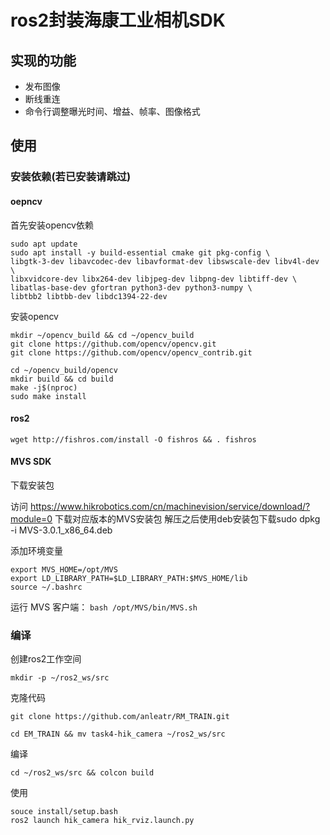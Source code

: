 # ros2封装海康工业相机SDK
## 实现的功能
- 发布图像
- 断线重连
- 命令行调整曝光时间、增益、帧率、图像格式

## 使用
### 安装依赖(若已安装请跳过)
#### oepncv
首先安装opencv依赖
```
sudo apt update
sudo apt install -y build-essential cmake git pkg-config \
libgtk-3-dev libavcodec-dev libavformat-dev libswscale-dev libv4l-dev \
libxvidcore-dev libx264-dev libjpeg-dev libpng-dev libtiff-dev \
libatlas-base-dev gfortran python3-dev python3-numpy \
libtbb2 libtbb-dev libdc1394-22-dev
```
安装opencv
```
mkdir ~/opencv_build && cd ~/opencv_build
git clone https://github.com/opencv/opencv.git
git clone https://github.com/opencv/opencv_contrib.git

cd ~/opencv_build/opencv
mkdir build && cd build
make -j$(nproc)
sudo make install
```
#### ros2
```
wget http://fishros.com/install -O fishros && . fishros
```
#### MVS SDK
下载安装包

访问 https://www.hikrobotics.com/cn/machinevision/service/download/?module=0 下载对应版本的MVS安装包
解压之后使用deb安装包下载sudo dpkg -i MVS-3.0.1_x86_64.deb

添加环境变量

```
export MVS_HOME=/opt/MVS
export LD_LIBRARY_PATH=$LD_LIBRARY_PATH:$MVS_HOME/lib
source ~/.bashrc
```
运行 MVS 客户端：
`bash /opt/MVS/bin/MVS.sh`

### 编译
创建ros2工作空间

`
mkdir -p ~/ros2_ws/src 
`

克隆代码

`git clone https://github.com/anleatr/RM_TRAIN.git`

`cd EM_TRAIN && mv task4-hik_camera ~/ros2_ws/src`

编译

`cd ~/ros2_ws/src && colcon build`

使用
```
souce install/setup.bash
ros2 launch hik_camera hik_rviz.launch.py
```
